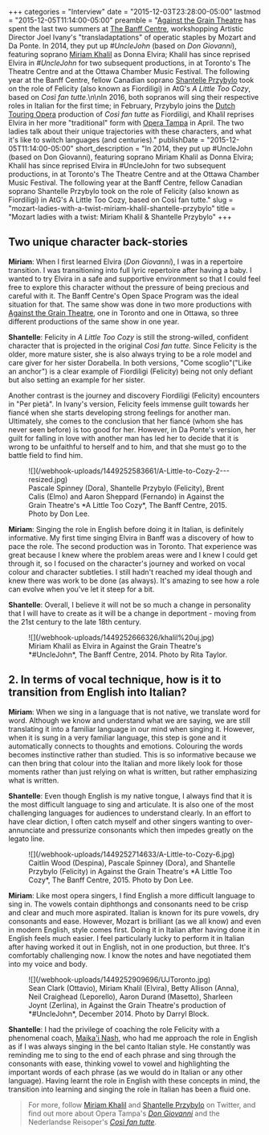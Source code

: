 +++
categories = "Interview"
date = "2015-12-03T23:28:00-05:00"
lastmod = "2015-12-05T11:14:00-05:00"
preamble = "[Against the Grain Theatre](/scene/companies/against-the-grain-theatre/) has spent the last two summers at [The Banff Centre](/scene/companies/the-banff-centre/), workshopping Artistic Director Joel Ivany's \"transladaptations\" of operatic staples by Mozart and Da Ponte. In 2014, they put up *#UncleJohn* (based on *Don Giovanni*), featuring soprano [Miriam Khalil](/scene/people/miriam-khalil/) as Donna Elvira; Khalil has since reprised Elvira in *#UncleJohn* for two subsequent productions, in at Toronto's The Theatre Centre and at the Ottawa Chamber Music Festival. The following year at the Banff Centre, fellow Canadian soprano [Shantelle Przybylo](/scene/people/shantelle-przybylo/) took on the role of Felicity (also known as Fiordiligi) in AtG's *A Little Too Cozy*, based on *Così fan tutte*.\n\nIn 2016, both sopranos will sing their respective roles in Italian for the first time; in February, Przybylo joins the [Dutch Touring Opera](http://www.reisopera.nl/programma/cosi-fan-tutte/) production of *Così fan tutte* as Fiordiligi, and Khalil reprises Elvira in her more \"traditional\" form with [Opera Tampa](http://www.strazcenter.org/Events/Opera/Shows/1516_Opera/Don-Giovanni) in April. The two ladies talk about their unique trajectories with these characters, and what it's like to switch languages (and centuries)."
publishDate = "2015-12-05T11:14:00-05:00"
short_description = "In 2014, they put up #UncleJohn (based on Don Giovanni), featuring soprano Miriam Khalil as Donna Elvira; Khalil has since reprised Elvira in #UncleJohn for two subsequent productions, in at Toronto's The Theatre Centre and at the Ottawa Chamber Music Festival. The following year at the Banff Centre, fellow Canadian soprano Shantelle Przybylo took on the role of Felicity (also known as Fiordiligi) in AtG's A Little Too Cozy, based on Così fan tutte."
slug = "mozart-ladies-with-a-twist-miriam-khalil-shantelle-przybylo"
title = "Mozart ladies with a twist: Miriam Khalil &amp; Shantelle Przybylo"
+++

## Two unique character back-stories

**Miriam**: When I first learned Elvira (*Don Giovanni*), I was in a repertoire transition. I was transitioning into full lyric repertoire after having a baby. I wanted to try Elvira in a safe and supportive environment so that I could feel free to explore this character without the pressure of being precious and careful with it. The Banff Centre's Open Space Program was the ideal situation for that. The same show was done in two more productions with [Against the Grain Theatre](/scene/companies/against-the-grain-theatre/), one in Toronto and one in Ottawa, so three different productions of the same show in one year.

**Shantelle**: Felicity in *A Little Too Cozy* is still the strong-willed, confident character that is projected in the original *Così fan tutte.* Since Felicity is the older, more mature sister, she is also always trying to be a role model and care giver for her sister Dorabella. In both versions, "Come scoglio"("Like an anchor") is a clear example of Fiordiligi (Felicity) being not only defiant but also setting an example for her sister. 

Another contrast is the journey and discovery Fiordiligi (Felicity) encounters in "Per pietà". In Ivany's version, Felicity feels immense guilt towards her fiancé when she starts developing strong feelings for another man. Ultimately, she comes to the conclusion that her fiancé (whom she has never seen before) is too good for her. However, in Da Ponte's version, her guilt for falling in love with another man has led her to decide that it is wrong to be unfaithful to herself and to him, and that she must go to the battle field to find him. 

<figure data-type="image">
![](/webhook-uploads/1449252583661/A-Little-to-Cozy-2---resized.jpg)<figcaption> Pascale Spinney (Dora), Shantelle Przybylo (Felicity), Brent Calis (Elmo) and Aaron Sheppard (Fernando) in Against the Grain Theatre's *A Little Too Cozy*, The Banff Centre, 2015. Photo by Don Lee.</figcaption>
</figure>

**Miriam**: Singing the role in English before doing it in Italian, is definitely informative. My first time singing Elvira in Banff was a discovery of how to pace the role. The second production was in Toronto. That experience was great because I knew where the problem areas were and I knew I could get through it, so I focused on the character's journey and worked on vocal colour and character subtleties. I still hadn't reached my ideal though and knew there was work to be done (as always). It's amazing to see how a role can evolve when you've let it steep for a bit.

**Shantelle**: Overall, I believe it will not be so much a change in personality that I will have to create as it will be a change in deportment - moving from the 21st century to the late 18th century.

<figure data-type="image">
![](/webhook-uploads/1449252666326/khalil%20uj.jpg)<figcaption>Miriam Khalil as Elvira in Against the Grain Theatre's *#UncleJohn*, The Banff Centre, 2014. Photo by Rita Taylor.</figcaption>
</figure>

## 2. In terms of vocal technique, how is it to transition from English into Italian?

**Miriam**: When we sing in a language that is not native, we translate word for word. Although we know and understand what we are saying, we are still translating it into a familiar language in our mind when singing it. However, when it is sung in a very familiar language, this step is gone and it automatically connects to thoughts and emotions. Colouring the words becomes instinctive rather than studied. This is so informative because we can then bring that colour into the Italian and more likely look for those moments rather than just relying on what is written, but rather emphasizing what is written.

**Shantelle**: Even though English is my native tongue, I always find that it is the most difficult language to sing and articulate. It is also one of the most challenging languages for audiences to understand clearly. In an effort to have clear diction, I often catch myself and other singers wanting to over-annunciate and pressurize consonants which then impedes greatly on the legato line.

<figure data-type="image">
![](/webhook-uploads/1449252714633/A-Little-to-Cozy-6.jpg)<figcaption> Caitlin Wood (Despina), Pascale Spinney (Dora), and Shantelle Przybylo (Felicity) in Against the Grain Theatre's *A Little Too Cozy*, The Banff Centre, 2015. Photo by Don Lee.
</figure>

**Miriam**: Like most opera singers, I find English a more difficult language to sing in. The vowels contain diphthongs and consonants need to be crisp and clear and much more aspirated. Italian is known for its pure vowels, dry consonants and ease. However, Mozart is brilliant (as we all know) and even in modern English, style comes first. Doing it in Italian after having done it in English feels much easier. I feel particularly lucky to perform it in Italian after having worked it out in English, not in one production, but three. It's comfortably challenging now. I know the notes and have negotiated them into my voice and body. 

<figure data-type="image">
![](/webhook-uploads/1449252909696/UJToronto.jpg)
<figcaption>Sean Clark (Ottavio), Miriam Khalil (Elvira), Betty Allison (Anna), Neil Craighead (Leporello), Aaron Durand (Masetto), Sharleen Joynt (Zerlina), in Against the Grain Theatre's production of *#UncleJohn*, December 2014. Photo by Darryl Block.</figcaption>
</figure>

**Shantelle**: I had the privilege of coaching the role Felicity with a phenomenal coach, [Maika'i Nash](/scene/people/maikai-nash/), who had me approach the role in English as if I was always singing in the bel canto Italian style. He constantly was reminding me to sing to the end of each phrase and sing through the consonants with ease, thinking vowel to vowel and highlighting the important words of each phrase (as we would do in Italian or any other language). Having learnt the role in English with these concepts in mind, the transition into learning and singing the role in Italian has been a fluid one.

>For more, follow [Miriam Khalil](https://twitter.com/SongbirdKhalil) and [Shantelle Przybylo](https://twitter.com/przybylo) on Twitter, and find out more about Opera Tampa's [*Don Giovanni*](http://www.strazcenter.org/Events/Opera/Shows/1516_Opera/Don-Giovanni) and the Nederlandse Reisoper's [*Così fan tutte*](http://www.reisopera.nl/programma/cosi-fan-tutte/).
